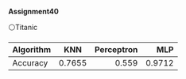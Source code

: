 **Assignment40**
 
 ⚪Titanic
 
| Algorithm    | KNN            | Perceptron    | MLP           |
| :---         |     :---:      |          ---: |          ---: |
| Accuracy     | 0.7655         | 0.559         | 0.9712        |
